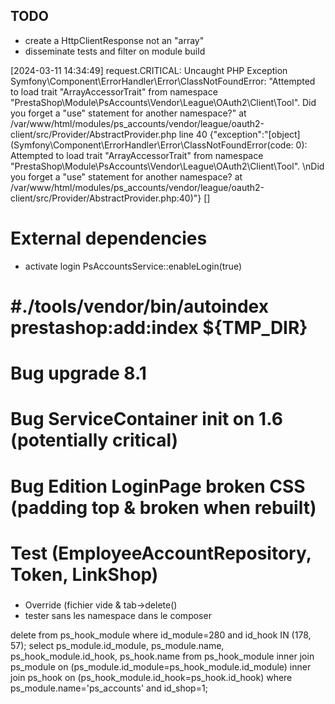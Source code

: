## TODO
* create a HttpClientResponse not an "array"
* disseminate tests and filter on module build

[2024-03-11 14:34:49] request.CRITICAL: Uncaught PHP Exception Symfony\Component\ErrorHandler\Error\ClassNotFoundError: 
"Attempted to load trait "ArrayAccessorTrait" from namespace "PrestaShop\Module\PsAccounts\Vendor\League\OAuth2\Client\Tool". 
Did you forget a "use" statement for another namespace?" at 
/var/www/html/modules/ps_accounts/vendor/league/oauth2-client/src/Provider/AbstractProvider.php line 40 
{"exception":"[object] (Symfony\\Component\\ErrorHandler\\Error\\ClassNotFoundError(code: 0): 
Attempted to load trait \"ArrayAccessorTrait\" from namespace \"PrestaShop\\Module\\PsAccounts\\Vendor\\League\\OAuth2\\Client\\Tool\".
\nDid you forget a \"use\" statement for another namespace? at 
/var/www/html/modules/ps_accounts/vendor/league/oauth2-client/src/Provider/AbstractProvider.php:40)"} []

# External dependencies
  * activate login PsAccountsService::enableLogin(true)

# #./tools/vendor/bin/autoindex prestashop:add:index ${TMP_DIR}
# Bug upgrade 8.1
# Bug ServiceContainer init on 1.6 (potentially critical)
# Bug Edition LoginPage broken CSS (padding top & broken when rebuilt)
# Test (EmployeeAccountRepository, Token, LinkShop)

### 
* Override (fichier vide & tab->delete()
* tester sans les namespace dans le composer

delete from ps_hook_module where id_module=280 and id_hook IN (178, 57);
select ps_module.id_module, ps_module.name, ps_hook_module.id_hook, ps_hook.name
from ps_hook_module
inner join ps_module on (ps_module.id_module=ps_hook_module.id_module)
inner join ps_hook on (ps_hook_module.id_hook=ps_hook.id_hook)
where ps_module.name='ps_accounts' and id_shop=1;
